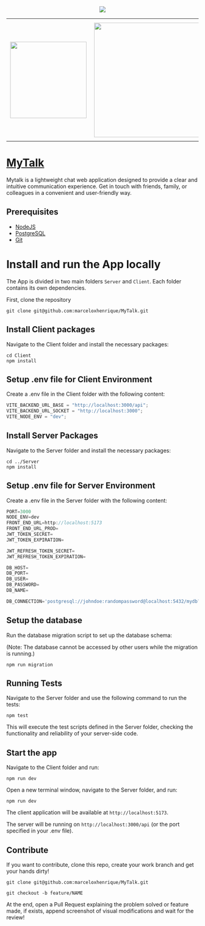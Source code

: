 <div align="center">
	<img src="https://github.com/marceloxhenrique/MyTalk/assets/91223682/60e071d1-0cea-4622-a796-c541c8cfbed2">
</div>

<table align="center" border="0">
  <tr>
    <td style="padding: 10px;" border="0">
      <img src="https://github.com/marceloxhenrique/MyTalk/assets/91223682/deb50483-47ba-4dcc-b27f-164dde8819c9" height="200px">
    </td>
    <td style="padding: 10px;" border="0">
      <img src="https://github.com/marceloxhenrique/MyTalk/assets/91223682/cb5e21d2-f714-482e-8d97-2292466cdad5" height="300px">
    </td>
  </tr>
</table>

# [MyTalk](mytalk.dev)

Mytalk is a lightweight chat web application designed to provide a clear and intuitive communication experience. Get in touch with friends, family, or colleagues in a convenient and user-friendly way.

## Prerequisites

- [NodeJS](https://nodejs.org/)
- [PostgreSQL](https://www.postgresql.org/)
- [Git](https://git-scm.com/)

# Install and run the App locally

The App is divided in two main folders `Server` and `Client`. Each folder contains its own dependencies.

First, clone the repository

```shell
git clone git@github.com:marceloxhenrique/MyTalk.git
```

## Install Client packages

Navigate to the Client folder and install the necessary packages:

```shell
cd Client
npm install
```

## Setup .env file for Client Environment

Create a .env file in the Client folder with the following content:

```js
VITE_BACKEND_URL_BASE = "http://localhost:3000/api";
VITE_BACKEND_URL_SOCKET = "http://localhost:3000";
VITE_NODE_ENV = "dev";
```

## Install Server Packages

Navigate to the Server folder and install the necessary packages:

```shell
cd ../Server
npm install
```

## Setup .env file for Server Environment

Create a .env file in the Server folder with the following content:

```js
PORT=3000
NODE_ENV=dev
FRONT_END_URL=http://localhost:5173
FRONT_END_URL_PROD=
JWT_TOKEN_SECRET=
JWT_TOKEN_EXPIRATION=

JWT_REFRESH_TOKEN_SECRET=
JWT_REFRESH_TOKEN_EXPIRATION=

DB_HOST=
DB_PORT=
DB_USER=
DB_PASSWORD=
DB_NAME=

DB_CONNECTION='postgresql://johndoe:randompassword@localhost:5432/mydb?schema=public'
```

## Setup the database

Run the database migration script to set up the database schema:


(Note: The database cannot be accessed by other users while the migration is running.)

```shell
npm run migration
```

## Running Tests

Navigate to the Server folder and use the following command to run the tests:

```shell
npm test
```

This will execute the test scripts defined in the Server folder, checking the functionality and reliability of your server-side code.

## Start the app

Navigate to the Client folder and run:

```shell
npm run dev
```

Open a new terminal window, navigate to the Server folder, and run:

```shell
npm run dev
```

The client application will be available at `http://localhost:5173`.

The server will be running on `http://localhost:3000/api` (or the port specified in your .env file).

## Contribute

If you want to contribute, clone this repo, create your work branch and get your hands dirty!

```shell
git clone git@github.com:marceloxhenrique/MyTalk.git
```

```shell
git checkout -b feature/NAME
```

At the end, open a Pull Request explaining the problem solved or feature made, if exists, append screenshot of visual modifications and wait for the review!
